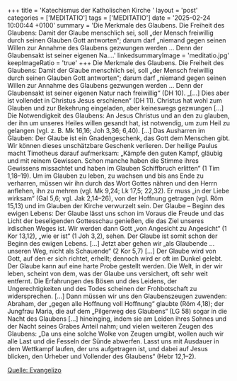 +++
title = 'Katechismus der Katholischen Kirche '
layout = 'post'
categories = ['MEDITATIO']
tags = ['MEDITATIO']
date = '2025-02-24 10:00:44 +0100'
summary = 'Die Merkmale des Glaubens. Die Freiheit des Glaubens: Damit der Glaube menschlich sei, soll „der Mensch freiwillig durch seinen Glauben Gott antworten“; darum darf „niemand gegen seinen Willen zur Annahme des Glaubens gezwungen werden … Denn der Glaubensakt ist seiner eigenen Na....'
linkedsummaryImage = 'meditatio.jpg'
keepImageRatio = 'true'
+++
Die Merkmale des Glaubens.
Die Freiheit des Glaubens: Damit der Glaube menschlich sei, soll „der Mensch freiwillig durch seinen Glauben Gott antworten“; darum darf „niemand gegen seinen Willen zur Annahme des Glaubens gezwungen werden … Denn der Glaubensakt ist seiner eigenen Natur nach freiwillig“ (DH 10).<!--more--> „[…] Dies aber ist vollendet in Christus Jesus erschienen“ (DH 11). Christus hat wohl zum Glauben und zur Bekehrung eingeladen, aber keineswegs gezwungen […]
 Die Notwendigkeit des Glaubens: An Jesus Christus und an den zu glauben, der ihn um unseres Heiles willen gesandt hat, ist notwendig, um zum Heil zu gelangen (vgl. z. B. Mk 16,16; Joh 3,36; 6,40). […]
Das Ausharren im Glauben: Der Glaube ist ein Gnadengeschenk, das Gott dem Menschen gibt. Wir können dieses unschätzbare Geschenk verlieren. Der heilige Paulus macht Timotheus darauf aufmerksam: „Kämpfe den guten Kampf, gläubig und mit reinem Gewissen. Schon manche haben die Stimme ihres Gewissens missachtet und haben im Glauben Schiffbruch erlitten“ (1 Tim 1,18–19). Um im Glauben zu leben, zu wachsen und bis ans Ende zu verharren, müssen wir ihn durch das Wort Gottes nähren und den Herrn anflehen, ihn zu mehren (vgl. Mk 9,24; Lk 17,5; 22,32). Er muss „in der Liebe wirksam“ (Gal 5,6; vgl. Jak 2,14–26), von der Hoffnung getragen (vgl. Röm 15,13) und im Glauben der Kirche verwurzelt sein.
Der Glaube – Beginn des ewigen Lebens: Der Glaube lässt uns schon im Voraus die Freude und das Licht der beseligenden Gottesschau genießen, die das Ziel unseres irdischen Weges ist. Wir werden dann Gott „von Angesicht zu Angesicht“ (1 Kor 13,12), „wie er ist“ (1 Joh 3,2), sehen. Der Glaube ist somit schon der Beginn des ewigen Lebens. […] Jetzt aber gehen wir „als Glaubende … unseren Weg, nicht als Schauende“ (2 Kor 5,7) […] Der Glaube wird von Gott, auf den er sich richtet, erhellt; dennoch wird er oft im Dunkel gelebt. Der Glaube kann auf eine harte Probe gestellt werden. Die Welt, in der wir leben, scheint von dem, was der Glaube uns versichert, oft sehr weit entfernt. Die Erfahrungen des Bösen und des Leidens, der Ungerechtigkeiten und des Todes scheinen der Frohbotschaft zu widersprechen. […] Dann müssen wir uns den Glaubenszeugen zuwenden: Abraham, der „gegen alle Hoffnung voll Hoffnung“ glaubte (Röm 4,18); der Jungfrau Maria, die auf dem „Pilgerweg des Glaubens“ (LG 58) sogar in die Nacht des Glaubens […] hineinging, indem sie am Leiden ihres Sohnes und der Nacht seines Grabes Anteil nahm;  und vielen weiteren Zeugen des Glaubens: „Da uns eine solche Wolke von Zeugen umgibt, wollen auch wir alle Last und die Fesseln der Sünde abwerfen. Lasst uns mit Ausdauer in dem Wettkampf laufen, der uns aufgetragen ist, und dabei auf Jesus blicken, den Urheber und Vollender des Glaubens“ (Hebr 12,1–2).


[Quelle: Evangelizo](https://evangeliumtagfuertag.org/DE/gospel)
